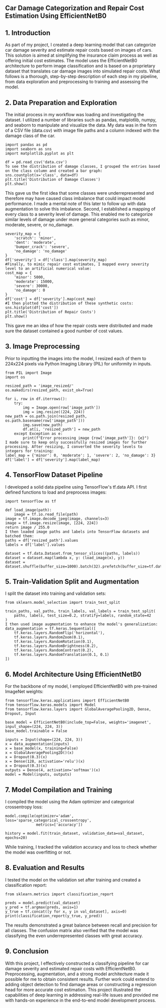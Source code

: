 ## Car Damage Categorization and Repair Cost Estimation Using EfficientNetB0 

## 1. Introduction
As part of my project, I created a deep learning model that can categorize car damage severity and estimate repair costs based on images of cars. This solution is aimed at simplifying the insurance claim process as well as offering initial cost estimates. The model uses the EfficientNetB0  architecture to perform image classification and is based on a proprietary dataset that translates car damage images into simulated repair costs. What follows is a thorough, step-by-step description of each step in my pipeline, from data exploration and preprocessing to training and assessing the model.

## 2. Data Preparation and Exploration
The initial process in my workflow was loading and investigating the dataset. I utilized a number of libraries such as pandas, matplotlib, numpy, and seaborn to manipulate and visualize the data. My data was in the form of a CSV file (data.csv) with image file paths and a column indexed with the damage class of the car.
```
import pandas as pd
import seaborn as sns
import matplotlib.pyplot as plt

df = pd.read_csv('data.csv') 
To see the distribution of damage classes, I grouped the entries based on the class column and created a bar graph:
sns.countplot(x='class', data=df)
plt.title('Distribution of Damage Classes')
plt.show()
```
This gave us the first idea that some classes were underrepresented and therefore may have caused class imbalance that could impact model performance. I made a mental note of this later to follow up with data augmentation to solve this imbalance.
Second, I established a mapping of every class to a severity level of damage. This enabled me to categorize similar levels of damage under more general categories such as minor, moderate, severe, or no_damage.
```
severity_map = {
    'scratch': 'minor',
    'dent': 'moderate',
    'bumper_crack': 'severe',
    'no_damage': 'no_damage'
}
df['severity'] = df['class'].map(severity_map)
#Finally, to mimic repair cost estimates, I mapped every severity level to an artificial numerical value:
cost_map = {
    'minor': 5000,
    'moderate': 15000,
    'severe': 30000,
    'no_damage': 0
}
df['cost'] = df['severity'].map(cost_map)
#I then plotted the distribution of these synthetic costs:
sns.histplot(df['cost'])
plt.title('Distribution of Repair Costs')
plt.show()
```
This gave me an idea of how the repair costs were distributed and made sure the dataset contained a good number of cost values.

## 3. Image Preprocessing
Prior to inputting the images into the model, I resized each of them to 224x224 pixels via Python Imaging Library (PIL) for uniformity in inputs.
```
from PIL import Image
import os

resized_path = 'image_resized/'
os.makedirs(resized_path, exist_ok=True)

for i, row in df.iterrows():
    try:
        img = Image.open(row['image_path'])
        img = img.resize((224, 224))
new_path = os.path.join(resized_path, os.path.basename(row['image_path']))
        img.save(new_path)
        df.at[i, 'resized_path'] = new_path
    except Exception as e:
        print(f"Error processing image {row['image_path']}: {e}")
I made sure to keep only successfully resized images for further processing. After resizing, I converted the severity levels to integers for training:
label_map = {'minor': 0, 'moderate': 1, 'severe': 2, 'no_damage': 3}
df['label'] = df['severity'].map(label_map)
```
## 4. TensorFlow Dataset Pipeline
I developed a solid data pipeline using TensorFlow's tf.data API. I first defined functions to load and preprocess images:
```
import tensorflow as tf

def load_image(path):
    image = tf.io.read_file(path)
image = tf.image.decode_jpeg(image, channels=3)
image = tf.image.resize(image, [224, 224])
return image / 255.0
I then loaded image paths and labels into TensorFlow datasets and batched them:
paths = df['resized_path'].values
labels = df['label'].values

dataset = tf.data.Dataset.from_tensor_slices((paths, labels))
dataset = dataset.map(lambda x, y: (load_image(x), y))
dataset = dataset.shuffle(buffer_size=1000).batch(32).prefetch(buffer_size=tf.data.AUTOTUNE)
```
## 5. Train-Validation Split and Augmentation
I split the dataset into training and validation sets:
```
from sklearn.model_selection import train_test_split

train_paths, val_paths, train_labels, val_labels = train_test_split(
    paths, labels, test_size=0.2, stratify=labels, random_state=42
)
I then used image augmentation to enhance the model's generalization:
data_augmentation = tf.keras.Sequential([
    tf.keras.layers.RandomFlip('horizontal'),
    tf.keras.layers.RandomZoom(0.1),
    tf.keras.layers.RandomRotation(0.1),
    tf.keras.layers.RandomBrightness(0.2),
    tf.keras.layers.RandomContrast(0.2),
    tf.keras.layers.RandomTranslation(0.1, 0.1)
])	
```


## 6. Model Architecture Using EfficientNetB0
For the backbone of my model, I employed EfficientNetB0 with pre-trained ImageNet weights:
```
from tensorflow.keras.applications import EfficientNetB0
from tensorflow.keras.models import Model
from tensorflow.keras.layers import GlobalAveragePooling2D, Dense, Dropout, Input

base_model = EfficientNetB0(include_top=False, weights='imagenet', input_shape=(224, 224, 3))
base_model.trainable = False

inputs = Input(shape=(224, 224, 3))
x = data_augmentation(inputs)
x = base_model(x, training=False)
x = GlobalAveragePooling2D()(x)
x = Dropout(0.3)(x)
x = Dense(128, activation='relu')(x)
x = Dropout(0.3)(x)
outputs = Dense(4, activation='softmax')(x)
model = Model(inputs, outputs)
```
## 7. Model Compilation and Training

I compiled the model using the Adam optimizer and categorical crossentropy loss:
```
model.compile(optimizer='adam',
loss='sparse_categorical_crossentropy',
              metrics=['accuracy'])

history = model.fit(train_dataset, validation_data=val_dataset, epochs=20)
```
While training, I tracked the validation accuracy and loss to check whether the model was overfitting or not.

## 8. Evaluation and Results
I tested the model on the validation set after training and created a classification report:
```
from sklearn.metrics import classification_report

preds = model.predict(val_dataset)
y_pred = tf.argmax(preds, axis=1)
y_true = tf.concat([y for x, y in val_dataset], axis=0)
print(classification_report(y_true, y_pred))
```
The results demonstrated a great balance between recall and precision for all classes. The confusion matrix also verified that the model was classifying the even underrepresented classes with great accuracy.
 

## 9. Conclusion
With this project, I effectively constructed a classifying pipeline for car damage severity and estimated repair costs with EfficientNetB0. Preprocessing, augmentation, and a strong model architecture made it possible for me to obtain consistent results. Further work could extend to adding object detection to find damage areas or constructing a regression head for more accurate cost estimation.
This project illustrated the capabilities of deep learning in addressing real-life issues and provided me with hands-on experience in the end-to-end model development process.
